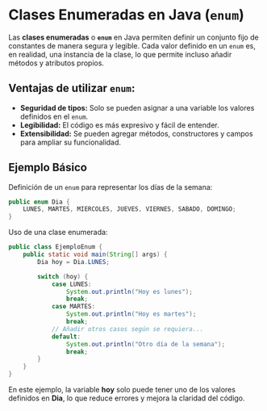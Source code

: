 # Clases Enumeradas en Java (`enum`)

Las **clases enumeradas** o **`enum`** en Java permiten definir un conjunto fijo de constantes de manera segura y legible. Cada valor definido en un `enum` es, en realidad, una instancia de la clase, lo que permite incluso añadir métodos y atributos propios.

## Ventajas de utilizar `enum`:

- **Seguridad de tipos:** Solo se pueden asignar a una variable los valores definidos en el `enum`.
- **Legibilidad:** El código es más expresivo y fácil de entender.
- **Extensibilidad:** Se pueden agregar métodos, constructores y campos para ampliar su funcionalidad.

## Ejemplo Básico

Definición de un `enum` para representar los días de la semana:

```java
public enum Dia {
    LUNES, MARTES, MIERCOLES, JUEVES, VIERNES, SABADO, DOMINGO;
}
```
Uso de una clase enumerada:
```java
public class EjemploEnum {
    public static void main(String[] args) {
        Dia hoy = Dia.LUNES;

        switch (hoy) {
            case LUNES:
                System.out.println("Hoy es lunes");
                break;
            case MARTES:
                System.out.println("Hoy es martes");
                break;
            // Añadir otros casos según se requiera...
            default:
                System.out.println("Otro día de la semana");
                break;
        }
    }
}
```
En este ejemplo, la variable __hoy__ solo puede tener uno de los valores definidos en __Dia__, lo que reduce errores y mejora la claridad del código.